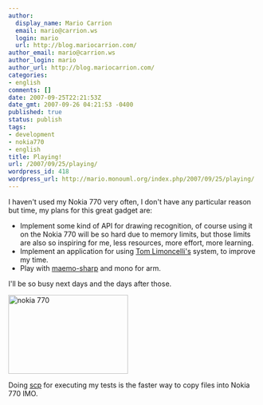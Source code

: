 ```yaml
---
author:
  display_name: Mario Carrion
  email: mario@carrion.ws
  login: mario
  url: http://blog.mariocarrion.com/
author_email: mario@carrion.ws
author_login: mario
author_url: http://blog.mariocarrion.com/
categories:
- english
comments: []
date: 2007-09-25T22:21:53Z
date_gmt: 2007-09-26 04:21:53 -0400
published: true
status: publish
tags:
- development
- nokia770
- english
title: Playing!
url: /2007/09/25/playing/
wordpress_id: 418
wordpress_url: http://mario.monouml.org/index.php/2007/09/25/playing/
---
```


<p>I haven't used my Nokia 770 very often, I don't have any particular reason but time, my plans for this great gadget are:</p>
<ul>
<li>Implement some kind of API for drawing recognition, of course using it on the Nokia 770 will be so hard due to memory limits, but those  limits are also so inspiring for me, less resources, more effort, more learning.</li>
<li>Implement an application for using <a href="http://mario.monouml.org/index.php/2007/01/13/time-management/">Tom Limoncelli's</a> system, to improve my time.</li>
<li>Play with <a href="http://www.mono-project.com/Maemo">maemo-sharp</a> and mono for arm.</li>
</ul>
<p>I'll be so busy next days and the days after those.</p>
<p><a href="http://www.flickr.com/photos/mariocarrion/1441271536/" title="Photo Sharing"><img src="http://farm2.static.flickr.com/1322/1441271536_904a1c65ff_m.jpg" width="240" height="158" alt="nokia 770" /></a></p>
<p>Doing <a href="http://en.wikipedia.org/wiki/SSH_file_transfer_protocol">scp</a> for executing my tests is the faster way to copy files into Nokia 770 IMO.</p>
